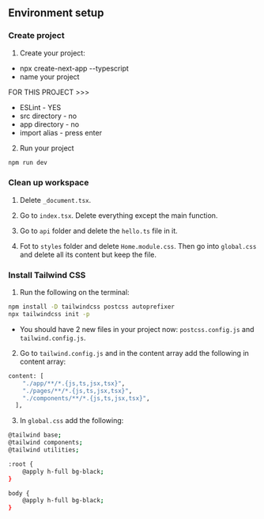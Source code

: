 ## Environment setup

### Create project

1. Create your project:

-   npx create-next-app --typescript
-   name your project

FOR THIS PROJECT >>>

-   ESLint - YES
-   src directory - no
-   app directory - no
-   import alias - press enter

2. Run your project

```sh
npm run dev
```

### Clean up workspace

1.  Delete `_document.tsx`.

2.  Go to `index.tsx`. Delete everything except the main function.

3.  Go to `api` folder and delete the `hello.ts` file in it.

4.  Fot to `styles` folder and delete `Home.module.css`. Then go into `global.css` and delete all its content but keep the file.

### Install Tailwind CSS

1. Run the following on the terminal:

```sh
npm install -D tailwindcss postcss autoprefixer
npx tailwindcss init -p
```

-   You should have 2 new files in your project now: `postcss.config.js` and `tailwind.config.js`.

2. Go to `tailwind.config.js` and in the content array add the following in content array:

```sh
content: [
    "./app/**/*.{js,ts,jsx,tsx}",
    "./pages/**/*.{js,ts,jsx,tsx}",
    "./components/**/*.{js,ts,jsx,tsx}",
  ],
```

3. In `global.css` add the following:

```sh
@tailwind base;
@tailwind components;
@tailwind utilities;

:root {
    @apply h-full bg-black;
}

body {
    @apply h-full bg-black;
}
```
